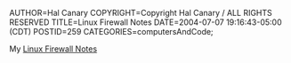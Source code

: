 AUTHOR=Hal Canary
COPYRIGHT=Copyright Hal Canary / ALL RIGHTS RESERVED
TITLE=Linux Firewall Notes
DATE=2004-07-07 19:16:43-05:00 (CDT)
POSTID=259
CATEGORIES=computersAndCode;

My [Linux Firewall Notes](https://halcanary.org/p/firewall)
